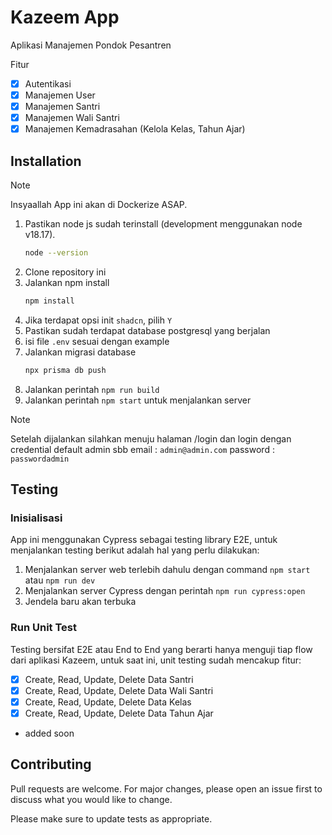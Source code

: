 # Kazeem App

Aplikasi Manajemen Pondok Pesantren

Fitur

-   [x] Autentikasi
-   [x] Manajemen User
-   [x] Manajemen Santri
-   [x] Manajemen Wali Santri
-   [x] Manajemen Kemadrasahan (Kelola Kelas, Tahun Ajar)

## Installation

> [!NOTE]
> Insyaallah App ini akan di Dockerize ASAP.

1. Pastikan node js sudah terinstall (development menggunakan node v18.17).
    ```bash
    node --version
    ```
2. Clone repository ini
3. Jalankan npm install
    ```bash
    npm install
    ```
4. Jika terdapat opsi init `shadcn`, pilih `Y`
5. Pastikan sudah terdapat database postgresql yang berjalan
6. isi file `.env` sesuai dengan example
7. Jalankan migrasi database
    ```bash
    npx prisma db push
    ```
8. Jalankan perintah `npm run build`
9. Jalankan perintah `npm start` untuk menjalankan server

> [!NOTE]
> Setelah dijalankan silahkan menuju halaman /login dan login dengan credential default admin sbb email : `admin@admin.com` password : `passwordadmin`

## Testing

### Inisialisasi

App ini menggunakan Cypress sebagai testing library E2E, untuk menjalankan testing berikut adalah hal yang perlu dilakukan:

1. Menjalankan server web terlebih dahulu dengan command `npm start` atau `npm run dev`
2. Menjalankan server Cypress dengan perintah `npm run cypress:open`
3. Jendela baru akan terbuka

### Run Unit Test

Testing bersifat E2E
atau End to End yang berarti hanya menguji tiap flow dari aplikasi Kazeem, untuk saat ini, unit testing sudah mencakup fitur:

-   [x] Create, Read, Update, Delete Data Santri
-   [x] Create, Read, Update, Delete Data Wali Santri
-   [x] Create, Read, Update, Delete Data Kelas
-   [x] Create, Read, Update, Delete Data Tahun Ajar
-   added soon

## Contributing

Pull requests are welcome. For major changes, please open an issue first
to discuss what you would like to change.

Please make sure to update tests as appropriate.
